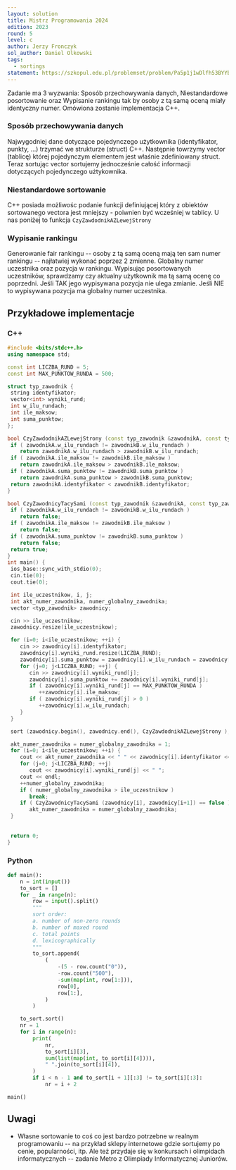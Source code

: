 ```yaml
---
layout: solution
title: Mistrz Programowania 2024
edition: 2023
round: 5
level: c
author: Jerzy Fronczyk
sol_author: Daniel Olkowski
tags:
  - sortings
statement: https://szkopul.edu.pl/problemset/problem/Pa5p1j1wDlfh53BYYBRYxNuk/site/
---
```


Zadanie ma 3 wyzwania: Sposób przechowywania danych, Niestandardowe posortowanie oraz Wypisanie rankingu tak by osoby z tą samą oceną miały identyczny numer. Omówiona zostanie implementacja C++.

### Sposób przechowywania danych
Najwygodniej dane dotyczące pojedynczego użytkownika (identyfikator, punkty, ...) trzymać we strukturze (struct) C++. Następnie towrzymy vector (tablicę) której pojedynczym elementem jest właśnie zdefiniowany struct. Teraz sortując vector sortujemy jednocześnie całość informacji dotyczących pojedynczego użtykownika.

### Niestandardowe sortowanie
C++ posiada możliwośc podanie funkcji definiującej który z obiektów sortowanego vectora jest mniejszy - poiwnien być wcześniej w tablicy. U nas poniżej to funkcja `CzyZawdodnikAZLewejStrony`

### Wypisanie rankingu
Generowanie fair rankingu -- osoby z tą samą oceną mają ten sam numer rankingu -- najłatwiej wykonać poprzez 2 zmienne. Globalny numer uczestnika oraz pozycja w rankingu. Wypisując posortowanych uczestników, sprawdzamy czy aktualny użytkownik ma tą samą ocenę co poprzedni. Jeśli TAK jego wypisywana pozycja nie ulega zmianie. Jeśli NIE to wypisywana pozycja ma globalny numer uczestnika.

## Przykładowe implementacje

### C++

```cpp
#include <bits/stdc++.h>
using namespace std;

const int LICZBA_RUND = 5;
const int MAX_PUNKTOW_RUNDA = 500;

struct typ_zawodnik {
 string identyfikator;
 vector<int> wyniki_rund;
 int w_ilu_rundach;
 int ile_maksow;
 int suma_punktow;
};

bool CzyZawdodnikAZLewejStrony (const typ_zawodnik &zawodnikA, const typ_zawodnik &zawodnikB) {
 if ( zawodnikA.w_ilu_rundach != zawodnikB.w_ilu_rundach )
    return zawodnikA.w_ilu_rundach > zawodnikB.w_ilu_rundach;
 if ( zawodnikA.ile_maksow != zawodnikB.ile_maksow )
    return zawodnikA.ile_maksow > zawodnikB.ile_maksow;
 if ( zawodnikA.suma_punktow != zawodnikB.suma_punktow )
    return zawodnikA.suma_punktow > zawodnikB.suma_punktow;
 return zawodnikA.identyfikator < zawodnikB.identyfikator;
}

bool CzyZawodnicyTacySami (const typ_zawodnik &zawodnikA, const typ_zawodnik &zawodnikB) {
 if ( zawodnikA.w_ilu_rundach != zawodnikB.w_ilu_rundach )
    return false;	
 if ( zawodnikA.ile_maksow != zawodnikB.ile_maksow )
    return false;
 if ( zawodnikA.suma_punktow != zawodnikB.suma_punktow )
    return false;
 return true;
}
int main() {
 ios_base::sync_with_stdio(0);
 cin.tie(0);
 cout.tie(0);

 int ile_uczestnikow, i, j;
 int akt_numer_zawodnika, numer_globalny_zawodnika;
 vector <typ_zawodnik> zawodnicy;

 cin >>	ile_uczestnikow;
 zawodnicy.resize(ile_uczestnikow);

 for (i=0; i<ile_uczestnikow; ++i) {
    cin >> zawodnicy[i].identyfikator; 
    zawodnicy[i].wyniki_rund.resize(LICZBA_RUND);
    zawodnicy[i].suma_punktow = zawodnicy[i].w_ilu_rundach = zawodnicy[i].ile_maksow = 0;
    for (j=0; j<LICZBA_RUND; ++j) {
       cin >> zawodnicy[i].wyniki_rund[j]; 
       zawodnicy[i].suma_punktow += zawodnicy[i].wyniki_rund[j];        
       if ( zawodnicy[i].wyniki_rund[j] == MAX_PUNKTOW_RUNDA )
          ++zawodnicy[i].ile_maksow;
       if ( zawodnicy[i].wyniki_rund[j] > 0 )
          ++zawodnicy[i].w_ilu_rundach;
    }
 }

 sort (zawodnicy.begin(), zawodnicy.end(), CzyZawdodnikAZLewejStrony );

 akt_numer_zawodnika = numer_globalny_zawodnika = 1;
 for (i=0; i<ile_uczestnikow; ++i) {
    cout << akt_numer_zawodnika << " " << zawodnicy[i].identyfikator << " " << zawodnicy[i].suma_punktow << " ";
    for (j=0; j<LICZBA_RUND; ++j)
       cout << zawodnicy[i].wyniki_rund[j] << " "; 
    cout << endl;
    ++numer_globalny_zawodnika;
    if ( numer_globalny_zawodnika > ile_uczestnikow )
       break;
    if ( CzyZawodnicyTacySami (zawodnicy[i], zawodnicy[i+1]) == false )
       akt_numer_zawodnika = numer_globalny_zawodnika;
 }
 
 
 return 0;
}
```

### Python

```py
def main():
    n = int(input())
    to_sort = []
    for _ in range(n):
        row = input().split()
        """
        sort order:
        a. number of non-zero rounds
        b. number of maxed round
        c. total points
        d. lexicographically
        """
        to_sort.append(
            (
                -(5 - row.count("0")),
                -row.count("500"),
                -sum(map(int, row[1:])),
                row[0],
                row[1:],
            )
        )

    to_sort.sort()
    nr = 1
    for i in range(n):
        print(
            nr,
            to_sort[i][3],
            sum(list(map(int, to_sort[i][4]))),
            " ".join(to_sort[i][4]),
        )
        if i < n - 1 and to_sort[i + 1][:3] != to_sort[i][:3]:
            nr = i + 2

main()
```

## Uwagi

- Własne sortowanie to coś co jest bardzo potrzebne w realnym programowaniu -- na przykład sklepy internetowe gdzie sortujemy po cenie, popularności, itp. Ale też przydaje się w konkursach i olimpidach informatycznych -- zadanie Metro z Olimpiady Informatycznej Juniorów.
